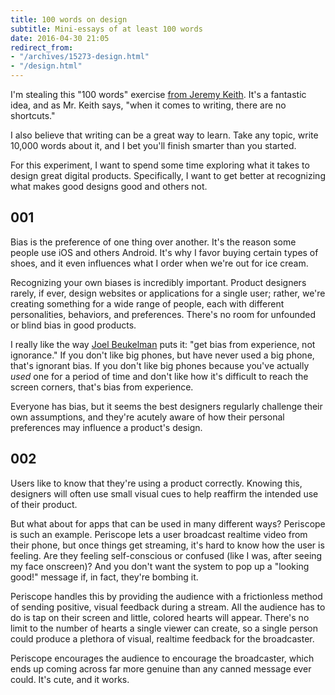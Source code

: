 ```yaml
---
title: 100 words on design
subtitle: Mini-essays of at least 100 words
date: 2016-04-30 21:05
redirect_from:
- "/archives/15273-design.html"
- "/design.html"
---
```


I'm stealing this "100 words" exercise [from Jeremy Keith](https://adactio.com/journal/8577). It's a fantastic idea, and as Mr. Keith says, "when it comes to writing, there are no shortcuts." 

I also believe that writing can be a great way to learn. Take any topic, write 10,000 words about it, and I bet you'll finish smarter than you started. 

For this experiment, I want to spend some time exploring what it takes to design great digital products. Specifically, I want to get better at recognizing what makes good designs good and others not. 

## 001 

Bias is the preference of one thing over another. It's the reason some people use iOS and others Android. It's why I favor buying certain types of shoes, and it even influences what I order when we're out for ice cream.  

Recognizing your own biases is incredibly important.  Product designers rarely, if ever, design websites or applications for a single user; rather, we're creating something for a wide range of people, each with different personalities, behaviors, and preferences. There's no room for unfounded or blind bias in good products. 

I really like the way [Joel Beukelman](https://twitter.com/_bklmn) puts it: "get bias from experience, not ignorance." If you don't like big phones, but have never used a big phone, that's ignorant bias. If you don't like big phones because you've actually _used_ one for a period of time and don't like  how it's difficult to reach the screen corners, that's bias from experience. 

Everyone has bias, but it seems the best designers regularly challenge their own assumptions, and they're acutely aware of how their personal preferences may influence a product's design. 

## 002 

Users like to know that they're using a product correctly. Knowing this, designers will often use small visual cues to help reaffirm the intended use of their product. 

But what about for apps that can be used in many different ways? Periscope is such an example. Periscope lets a user broadcast realtime video from their phone, but once things get streaming, it's hard to know how the user is feeling. Are they feeling self-conscious or confused (like I was, after seeing my face onscreen)? And you don't want the system to pop up a "looking good!" message if, in fact, they're bombing it. 

Periscope handles this by providing the audience with a frictionless method of sending positive, visual feedback during a stream. All the audience has to do is tap on their screen and little, colored hearts will appear. There's no limit to the number of hearts a single viewer can create, so a single person could produce a plethora of visual, realtime feedback for the broadcaster.  

Periscope encourages the audience to encourage the broadcaster, which ends up coming across far more genuine than any canned message ever could. It's cute, and it works.
